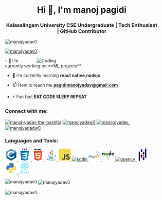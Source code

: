 <h1 align="center">Hi 👋, I'm manoj pagidi</h1>
<h3 align="center">Kalasalingam University CSE Undergraduate | Tech Enthusiast | GitHub Contributor</h3>

<p align="left"> <img src="https://komarev.com/ghpvc/?username=manojyadav0&label=Profile%20views&color=0e75b6&style=flat" alt="manojyadav0" /> </p>

<p align="left"> <a href="https://github.com/ryo-ma/github-profile-trophy"><img src="https://github-profile-trophy.vercel.app/?username=manojyadav0" alt="manojyadav0" /></a> </p>
<img align="right" alt="Coding" width="400" src=https://cdn.dribbble.com/users/1162077/screenshots/3848914/programmer.gif>
- 🔭 I’m currently working on **ML projects**

- 🌱 I’m currently learning **react native,nodejs**

- 📫 How to reach me **pagidimanojyadav@gmail.com**

- ⚡ Fun fact **EAT CODE SLEEP REPEAT**

<h3 align="left">Connect with me:</h3>
<p align="left">
<a href="https://codepen.io/manoj-yadav-the-bashful" target="blank"><img align="center" src="https://raw.githubusercontent.com/rahuldkjain/github-profile-readme-generator/master/src/images/icons/Social/codepen.svg" alt="manoj-yadav-the-bashful" height="30" width="40" /></a>
<a href="https://linkedin.com/in/manojyadaw0" target="blank"><img align="center" src="https://raw.githubusercontent.com/rahuldkjain/github-profile-readme-generator/master/src/images/icons/Social/linked-in-alt.svg" alt="manojyadaw0" height="30" width="40" /></a>
<a href="https://instagram.com/manoojyadav_" target="blank"><img align="center" src="https://raw.githubusercontent.com/rahuldkjain/github-profile-readme-generator/master/src/images/icons/Social/instagram.svg" alt="manoojyadav_" height="30" width="40" /></a>
<a href="https://auth.geeksforgeeks.org/user/manojyadadw0" target="blank"><img align="center" src="https://raw.githubusercontent.com/rahuldkjain/github-profile-readme-generator/master/src/images/icons/Social/geeks-for-geeks.svg" alt="manojyadadw0" height="30" width="40" /></a>
</p>

<h3 align="left">Languages and Tools:</h3>
<p align="left"> <a href="https://www.cprogramming.com/" target="_blank" rel="noreferrer"> <img src="https://raw.githubusercontent.com/devicons/devicon/master/icons/c/c-original.svg" alt="c" width="40" height="40"/> </a> <a href="https://www.w3schools.com/css/" target="_blank" rel="noreferrer"> <img src="https://raw.githubusercontent.com/devicons/devicon/master/icons/css3/css3-original-wordmark.svg" alt="css3" width="40" height="40"/> </a> <a href="https://www.w3.org/html/" target="_blank" rel="noreferrer"> <img src="https://raw.githubusercontent.com/devicons/devicon/master/icons/html5/html5-original-wordmark.svg" alt="html5" width="40" height="40"/> </a> <a href="https://www.java.com" target="_blank" rel="noreferrer"> <img src="https://raw.githubusercontent.com/devicons/devicon/master/icons/java/java-original.svg" alt="java" width="40" height="40"/> </a> <a href="https://developer.mozilla.org/en-US/docs/Web/JavaScript" target="_blank" rel="noreferrer"> <img src="https://raw.githubusercontent.com/devicons/devicon/master/icons/javascript/javascript-original.svg" alt="javascript" width="40" height="40"/> </a> <a href="https://kotlinlang.org" target="_blank" rel="noreferrer"> <img src="https://www.vectorlogo.zone/logos/kotlinlang/kotlinlang-icon.svg" alt="kotlin" width="40" height="40"/> </a> <a href="https://www.mysql.com/" target="_blank" rel="noreferrer"> <img src="https://raw.githubusercontent.com/devicons/devicon/master/icons/mysql/mysql-original-wordmark.svg" alt="mysql" width="40" height="40"/> </a> <a href="https://nodejs.org" target="_blank" rel="noreferrer"> <img src="https://raw.githubusercontent.com/devicons/devicon/master/icons/nodejs/nodejs-original-wordmark.svg" alt="nodejs" width="40" height="40"/> </a> <a href="https://opencv.org/" target="_blank" rel="noreferrer"> <img src="https://www.vectorlogo.zone/logos/opencv/opencv-icon.svg" alt="opencv" width="40" height="40"/> </a> <a href="https://pandas.pydata.org/" target="_blank" rel="noreferrer"> <img src="https://raw.githubusercontent.com/devicons/devicon/2ae2a900d2f041da66e950e4d48052658d850630/icons/pandas/pandas-original.svg" alt="pandas" width="40" height="40"/> </a> <a href="https://www.python.org" target="_blank" rel="noreferrer"> <img src="https://raw.githubusercontent.com/devicons/devicon/master/icons/python/python-original.svg" alt="python" width="40" height="40"/> </a> <a href="https://reactjs.org/" target="_blank" rel="noreferrer"> <img src="https://raw.githubusercontent.com/devicons/devicon/master/icons/react/react-original-wordmark.svg" alt="react" width="40" height="40"/> </a> </p>

<p><img align="left" src="https://github-readme-stats.vercel.app/api/top-langs?username=manojyadav0&show_icons=true&locale=en&layout=compact" alt="manojyadav0" /></p>

<p>&nbsp;<img align="center" src="https://github-readme-stats.vercel.app/api?username=manojyadav0&show_icons=true&locale=en" alt="manojyadav0" /></p>

<p><img align="center" src="https://github-readme-streak-stats.herokuapp.com/?user=manojyadav0&" alt="manojyadav0" /></p>
